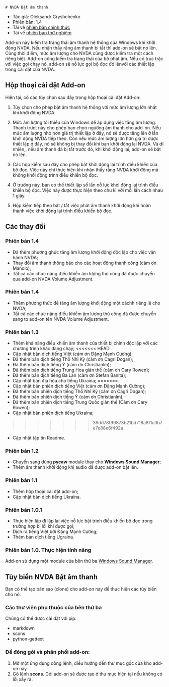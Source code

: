 ﻿    # NVDA Bật âm thanh

* Tác giả: Oleksandr Gryshchenko
* Phiên bản: 1.4
* Tải về [phiên bản chính thức][1]
* Tải về [phiên bản thử nghiệm][2]

Add-on này kiểm tra trạng thái âm thanh hệ thống của Windows khi khởi động NVDA. Nếu nhận thấy rằng âm thanh bị tắt thì add-on sẽ  bật nó lên.
Cùng thời điểm, mức âm lượng cho NVDA cũng được kiểm tra một cách riêng biệt.
Add-on cũng kiểm tra trạng thái của bộ phát âm. Nếu có trục trặc với việc gọi chạy nó, add-on sẽ nỗ lực gọi bộ đọc đó lênvới các thiết lập trong cài đặt của NVDA.

## Hộp thoại cài đặt Add-on
Hiện tại, có các tùy chọn sau đây trong hộp thoại cài đặt Add-on:
1. Tùy chọn cho phép bật âm thanh hệ thống với mức âm lượng lớn nhất khi khởi động NVDA.
2. Mức âm lượng tối thiểu của Windows để áp dụng việc tăng âm lượng. Thanh trượt này cho phép bạn chọn ngưỡng âm thanh cho  add-on.
Nếu mức âm lượng nhỏ hơn giá trị thiết lập ở đây, nó sẽ được tăng lên ở lần khởi động NVDA tiếp theo.
Còn nếu mức âm lượng lớn hơn giá trị được thiết lập ở đây, nó sẽ không bị thay đổi khi bạn khởi động lại NVDA.
Và dĩ nhiên,, nếu âm thanh đã bị tắt trước đó, khi khởi động lại, add-on sẽ bật nó lên.

3. Các hộp kiểm sau đây cho phép bật khởi động lại trình điều khiển của bộ đọc.
Việc này chỉ thực hiện khi nhận thấy rằng NVDA khởi động mà không khởi động trình điều khiển bộ đọc.

4. Ở trường này, bạn có thể thiết lập số lần  nỗ lực khởi động lại trình điều khiển bộ đọc. Việc này được thực hiện theo chu kì với mỗi lần cách nhau 1 giây.

5. Hộp kiểm tiếp theo bật / tắt việc phát âm thanh khởi động  khi hoàn thành việc khởi động lại trình điều khiển bộ đọc.

## Các thay đổi
 
### Phiên bản 1.4
* Đã thêm phương ghức tăng âm lượng khởi động độc lập cho việc vận hành NVDA;
* Thay đổi âm thanh thông báo cho các hoạt động thành công (cảm ơn Manolo);
* Tất cả các chức năng điều khiển âm lượng thủ công đã được chuyển qua add-on NVDA Volume Adjustment.


### Phiên bản 1.4
* Thêm phương thức để tăng âm lượng khởi động một cáchh  riêng lẽ cho NVDA;
* Tất cả các chức năng  điều khiểm âm lượng thủ công đã được chuyển sang to add-on tên NVDA Volume Adjustment.

### Phiên bản 1.3
* Thêm khả năng điều khiển âm thanh của thiết bị chính độc lập với các chương trình khác đang chạy;
<<<<<<< HEAD
* Cập nhật bản dịch  tiếng Việt (cảm ơn Đặng Mạnh Cường);
* Đã thêm bản dịch tiếng Thổ Nhĩ Kỳ (cảm ơn Cagri Dogan); 
* Đã thêm bản dịch tiếng Ý (cảm ơn Christianlm);
* Đã thêm bản dịch tiếng Trung Hoa giản thể (cảm ơn Cary Rowen);
* Đã thêm bản dịch tiếng Ba Lan (cảm ơn Stefan Banita);
* Cập nhật bản địa hóa cho tiếng Ukraina;
=======
* Cập nhật bản phiên dịch tiếng Việt (cảm ơn Đặng Mạnh Cường);
* Đã thêm bản phiên dịch tiếng Thổ Nhĩ Kỳ (cảm ơn Cagri Dogan);
* Đã thêm bản phiên dịch tiếng Ý (cảm ơn Christianlm); 
* Đã thêm bản phiên dịch tiếng Trung Quốc giản thể (Cảm ơn Cary Rowen); 
* Cập nhật bản phiên dịch tiếng Ukraina;
>>>>>>> 39dd78f99873b21bd718a8f1c3b7e7e88e6f492a
* Cập nhật tập tin Readme.

### Phiên bản 1.2
* Chuyển sang dùng **pycaw** module thay cho **Windows Sound Manager**;
* Thêm âm thanh khởi động khi audio đã được add-on bật lên.

### Phiên bản 1.1
* Thêm hộp thoại cài đặt add-on;
* Cập nhật bản dịch tiếng Ukraina.

### Phiên bản 1.0.1
* Thực hiện lặp đi lặp lại việc nỗ lực bật trình điều khiển bộ đọc trong trường hợp bị lỗi khi được gọi;
* Dịch ra tiếng Việt bởi Đặng Mạnh Cường;
* Thêm bản dịch tiếng Ugraina.

### Phiên bản 1.0. Thực hiện tính năng
Add-on sử dụng một module của bên thứ ba [Windows Sound Manager][2].

## Tùy biến NVDA Bật âm thanh
Bạn có thể tạo bản sao (clone) cho add-on này để thực hiện các tùy biến cho nó.

### Các thư viện phụ thuộc của bên thứ ba
Chúng có thể được cài đặt với pip:
- markdown
- scons
- python-gettext

### Để đóng gói và phân phối add-on:
1. Mở một ứng dụng dòng lệnh, điều hướng đến thư mục gốc của kho add-on này
2. Gõ lệnh **scons**. Gói add-on sẽ được tạo ở thư mục hiện tại nếu không có lỗi xảy ra.

[1]: https://github.com/grisov/Unmute/releases/download/v1.2/unmute-1.2.nvda-addon
[2]: https://github.com/grisov/Unmute/releases/download/v1.2/unmute-1.2.nvda-addon

